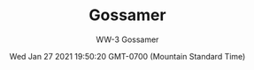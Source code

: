 ---
category: "wall-covering"
date: Wed Jan 27 2021 19:50:20 GMT-0700 (Mountain Standard Time)
description: "null"
designer: "Wendy Westlake"
href: "https://www.areaenvironments.com/wendy-westlake"
image_primary: "./img/WW+Gossamer+Art.jpg"
image_secondary: "./img/WW+Gossamer+Interior+FOR+PRINT.jpg"
image_thumb: "./img/Wendy+Westlake.png"
manufacturer: "Area Environments"
slug: "/manufacturers/area-environments/wall-covering/gossamer"
slug_destination: area-environments,
subtitle: "WW-3 Gossamer"
tags:
  - "area-environments"
  - "wall-covering"
title: "Gossamer"
---